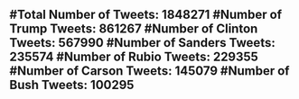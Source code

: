 #Total Number of Tweets: 1848271 
#Number of Trump Tweets: 861267
#Number of Clinton Tweets: 567990
#Number of Sanders Tweets: 235574
#Number of Rubio Tweets: 229355
#Number of Carson Tweets: 145079
#Number of Bush Tweets: 100295
---

